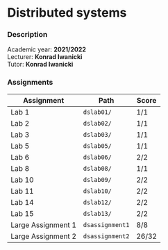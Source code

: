 # Distributed systems

### Description

Academic year: **2021/2022** \
Lecturer: **Konrad Iwanicki** \
Tutor: **Konrad Iwanicki**

### Assignments

| Assignment         | Path            | Score |
|--------------------|-----------------|-------|
| Lab 1              | `dslab01/`      | 1/1   |
| Lab 2              | `dslab02/`      | 1/1   |
| Lab 3              | `dslab03/`      | 1/1   |
| Lab 5              | `dslab05/`      | 1/1   |
| Lab 6              | `dslab06/`      | 2/2   |
| Lab 8              | `dslab08/`      | 1/1   |
| Lab 10             | `dslab09/`      | 2/2   |
| Lab 11             | `dslab10/`      | 2/2   |
| Lab 14             | `dslab12/`      | 2/2   |
| Lab 15             | `dslab13/`      | 2/2   |
| Large Assignment 1 | `dsassignment1` | 8/8   |
| Large Assignment 2 | `dsassignment2` | 26/32 |
